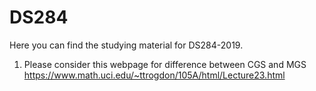 # DS284
Here you can find the studying material for DS284-2019. 

1) Please consider this webpage for difference between CGS and MGS
https://www.math.uci.edu/~ttrogdon/105A/html/Lecture23.html

